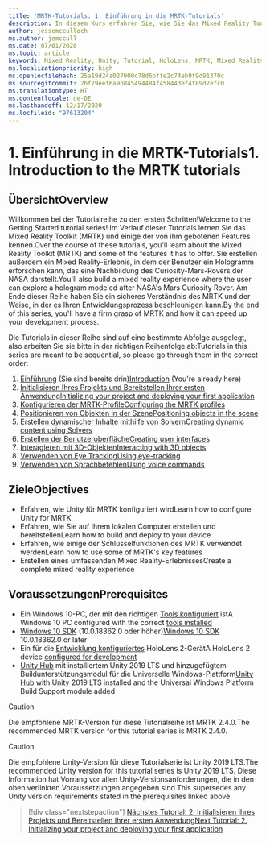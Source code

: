 ```yaml
---
title: 'MRTK-Tutorials: 1. Einführung in die MRTK-Tutorials'
description: In diesem Kurs erfahren Sie, wie Sie das Mixed Reality Toolkit (MRTK) verwenden, um eine Mixed Reality-Anwendung von Grund auf zu erstellen.
author: jessemcculloch
ms.author: jemccull
ms.date: 07/01/2020
ms.topic: article
keywords: Mixed Reality, Unity, Tutorial, HoloLens, MRTK, Mixed Reality Toolkit, Solver, Eye Tracking, Sprachbefehle
ms.localizationpriority: high
ms.openlocfilehash: 25a19d24a027000c78d6bffe2c74eb9f9d91370c
ms.sourcegitcommit: 2bf79eef6a9b845494484f458443ef4f89d7efc0
ms.translationtype: HT
ms.contentlocale: de-DE
ms.lasthandoff: 12/17/2020
ms.locfileid: "97613204"
---
```

# <a name="1-introduction-to-the-mrtk-tutorials"></a><span data-ttu-id="929bd-105">1. Einführung in die MRTK-Tutorials</span><span class="sxs-lookup"><span data-stu-id="929bd-105">1. Introduction to the MRTK tutorials</span></span>

## <a name="overview"></a><span data-ttu-id="929bd-106">Übersicht</span><span class="sxs-lookup"><span data-stu-id="929bd-106">Overview</span></span>

<span data-ttu-id="929bd-107">Willkommen bei der Tutorialreihe zu den ersten Schritten!</span><span class="sxs-lookup"><span data-stu-id="929bd-107">Welcome to the Getting Started tutorial series!</span></span> <span data-ttu-id="929bd-108">Im Verlauf dieser Tutorials lernen Sie das Mixed Reality Toolkit (MRTK) und einige der von ihm gebotenen Features kennen.</span><span class="sxs-lookup"><span data-stu-id="929bd-108">Over the course of these tutorials, you'll learn about the Mixed Reality Toolkit (MRTK) and some of the features it has to offer.</span></span> <span data-ttu-id="929bd-109">Sie erstellen außerdem ein Mixed Reality-Erlebnis, in dem der Benutzer ein Hologramm erforschen kann, das eine Nachbildung des Curiosity-Mars-Rovers der NASA darstellt.</span><span class="sxs-lookup"><span data-stu-id="929bd-109">You'll also build a mixed reality experience where the user can explore a hologram modeled after NASA's Mars Curiosity Rover.</span></span> <span data-ttu-id="929bd-110">Am Ende dieser Reihe haben Sie ein sicheres Verständnis des MRTK und der Weise, in der es Ihren Entwicklungsprozess beschleunigen kann.</span><span class="sxs-lookup"><span data-stu-id="929bd-110">By the end of this series, you'll have a firm grasp of MRTK and how it can speed up your development process.</span></span>

<span data-ttu-id="929bd-111">Die Tutorials in dieser Reihe sind auf eine bestimmte Abfolge ausgelegt, also arbeiten Sie sie bitte in der richtigen Reihenfolge ab:</span><span class="sxs-lookup"><span data-stu-id="929bd-111">Tutorials in this series are meant to be sequential, so please go through them in the correct order:</span></span>

1. <span data-ttu-id="929bd-112">[Einführung](mr-learning-base-01.md) (Sie sind bereits drin)</span><span class="sxs-lookup"><span data-stu-id="929bd-112">[Introduction](mr-learning-base-01.md) (You're already here)</span></span>
2. [<span data-ttu-id="929bd-113">Initialisieren Ihres Projekts und Bereitstellen Ihrer ersten Anwendung</span><span class="sxs-lookup"><span data-stu-id="929bd-113">Initializing your project and deploying your first application</span></span>](mr-learning-base-02.md)
3. [<span data-ttu-id="929bd-114">Konfigurieren der MRTK-Profile</span><span class="sxs-lookup"><span data-stu-id="929bd-114">Configuring the MRTK profiles</span></span>](mr-learning-base-03.md)
4. [<span data-ttu-id="929bd-115">Positionieren von Objekten in der Szene</span><span class="sxs-lookup"><span data-stu-id="929bd-115">Positioning objects in the scene</span></span>](mr-learning-base-04.md)
5. [<span data-ttu-id="929bd-116">Erstellen dynamischer Inhalte mithilfe von Solvern</span><span class="sxs-lookup"><span data-stu-id="929bd-116">Creating dynamic content using Solvers</span></span>](mr-learning-base-05.md)
6. [<span data-ttu-id="929bd-117">Erstellen der Benutzeroberfläche</span><span class="sxs-lookup"><span data-stu-id="929bd-117">Creating user interfaces</span></span>](mr-learning-base-06.md)
7. [<span data-ttu-id="929bd-118">Interagieren mit 3D-Objekten</span><span class="sxs-lookup"><span data-stu-id="929bd-118">Interacting with 3D objects</span></span>](mr-learning-base-07.md)
8. [<span data-ttu-id="929bd-119">Verwenden von Eye Tracking</span><span class="sxs-lookup"><span data-stu-id="929bd-119">Using eye-tracking</span></span>](mr-learning-base-08.md)
9. [<span data-ttu-id="929bd-120">Verwenden von Sprachbefehlen</span><span class="sxs-lookup"><span data-stu-id="929bd-120">Using voice commands</span></span>](mr-learning-base-09.md)

## <a name="objectives"></a><span data-ttu-id="929bd-121">Ziele</span><span class="sxs-lookup"><span data-stu-id="929bd-121">Objectives</span></span>

* <span data-ttu-id="929bd-122">Erfahren, wie Unity für MRTK konfiguriert wird</span><span class="sxs-lookup"><span data-stu-id="929bd-122">Learn how to configure Unity for MRTK</span></span>
* <span data-ttu-id="929bd-123">Erfahren, wie Sie auf Ihrem lokalen Computer erstellen und bereitstellen</span><span class="sxs-lookup"><span data-stu-id="929bd-123">Learn how to build and deploy to your device</span></span>
* <span data-ttu-id="929bd-124">Erfahren, wie einige der Schlüsselfunktionen des MRTK verwendet werden</span><span class="sxs-lookup"><span data-stu-id="929bd-124">Learn how to use some of MRTK's key features</span></span>
* <span data-ttu-id="929bd-125">Erstellen eines umfassenden Mixed Reality-Erlebnisses</span><span class="sxs-lookup"><span data-stu-id="929bd-125">Create a complete mixed reality experience</span></span>

## <a name="prerequisites"></a><span data-ttu-id="929bd-126">Voraussetzungen</span><span class="sxs-lookup"><span data-stu-id="929bd-126">Prerequisites</span></span>

* <span data-ttu-id="929bd-127">Ein Windows 10-PC, der mit den richtigen [Tools konfiguriert](../../install-the-tools.md) ist</span><span class="sxs-lookup"><span data-stu-id="929bd-127">A Windows 10 PC configured with the correct [tools installed](../../install-the-tools.md)</span></span>
* <span data-ttu-id="929bd-128">[Windows 10 SDK](https://developer.microsoft.com/windows/downloads/windows-10-sdk/) (10.0.18362.0 oder höher)</span><span class="sxs-lookup"><span data-stu-id="929bd-128">[Windows 10 SDK](https://developer.microsoft.com/windows/downloads/windows-10-sdk/) 10.0.18362.0 or later</span></span>
* <span data-ttu-id="929bd-129">Ein für die [Entwicklung konfiguriertes](../../platform-capabilities-and-apis/using-visual-studio.md#enabling-developer-mode) HoloLens 2-Gerät</span><span class="sxs-lookup"><span data-stu-id="929bd-129">A HoloLens 2 device [configured for development](../../platform-capabilities-and-apis/using-visual-studio.md#enabling-developer-mode)</span></span>
* <span data-ttu-id="929bd-130"><a href="https://docs.unity3d.com/Manual/GettingStartedInstallingHub.html" target="_blank">Unity Hub</a> mit installiertem Unity 2019 LTS und hinzugefügtem Buildunterstützungsmodul für die Universelle Windows-Plattform</span><span class="sxs-lookup"><span data-stu-id="929bd-130"><a href="https://docs.unity3d.com/Manual/GettingStartedInstallingHub.html" target="_blank">Unity Hub</a> with Unity 2019 LTS installed and the Universal Windows Platform Build Support module added</span></span>

> [!CAUTION]
> <span data-ttu-id="929bd-131">Die empfohlene MRTK-Version für diese Tutorialreihe ist MRTK 2.4.0.</span><span class="sxs-lookup"><span data-stu-id="929bd-131">The recommended MRTK version for this tutorial series is MRTK 2.4.0.</span></span>

> [!CAUTION]
> <span data-ttu-id="929bd-132">Die empfohlene Unity-Version für diese Tutorialserie ist Unity 2019 LTS.</span><span class="sxs-lookup"><span data-stu-id="929bd-132">The recommended Unity version for this tutorial series is Unity 2019 LTS.</span></span> <span data-ttu-id="929bd-133">Diese Information hat Vorrang vor allen Unity-Versionsanforderungen, die in den oben verlinkten Voraussetzungen angegeben sind.</span><span class="sxs-lookup"><span data-stu-id="929bd-133">This supersedes any Unity version requirements stated in the prerequisites linked above.</span></span>

> [!div class="nextstepaction"]
> [<span data-ttu-id="929bd-134">Nächstes Tutorial: 2. Initialisieren Ihres Projekts und Bereitstellen Ihrer ersten Anwendung</span><span class="sxs-lookup"><span data-stu-id="929bd-134">Next Tutorial: 2. Initializing your project and deploying your first application</span></span>](mr-learning-base-02.md)

